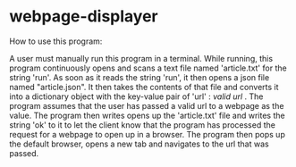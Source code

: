 # webpage-displayer



How to use this program:

A user must manually run this program in a terminal.
While running, this program continuously opens and scans a text file named 'article.txt' for the string 'run'.
As soon as it reads the string 'run', it then opens a json file named "article.json".
It then takes the contents of that file and converts it into a dictionary object  with the key-value pair
of 'url' : *valid url* . The program assumes that the user has passed a valid url to a webpage as the value.
The program then writes opens up the 'article.txt' file and writes the string 'ok' to it to let the client know
that the program has processed the request for a webpage to open up in a browser. The program then pops up the 
default browser, opens a new tab and navigates to the url that was passed.


